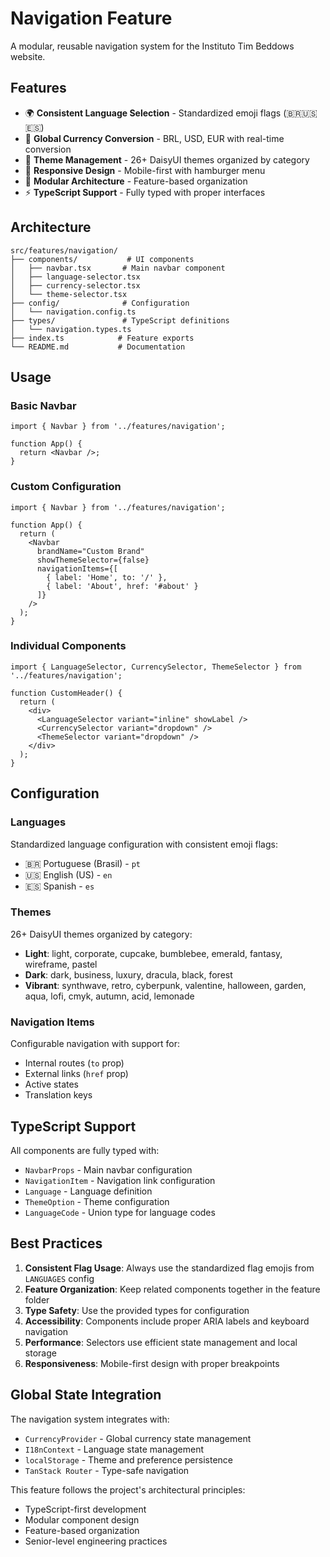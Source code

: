 # Navigation Feature

A modular, reusable navigation system for the Instituto Tim Beddows website.

## Features

- 🌍 **Consistent Language Selection** - Standardized emoji flags (🇧🇷🇺🇸🇪🇸)
- 💱 **Global Currency Conversion** - BRL, USD, EUR with real-time conversion
- 🎨 **Theme Management** - 26+ DaisyUI themes organized by category
- 📱 **Responsive Design** - Mobile-first with hamburger menu
- 🔧 **Modular Architecture** - Feature-based organization
- ⚡ **TypeScript Support** - Fully typed with proper interfaces

## Architecture

```
src/features/navigation/
├── components/           # UI components
│   ├── navbar.tsx       # Main navbar component
│   ├── language-selector.tsx
│   ├── currency-selector.tsx
│   └── theme-selector.tsx
├── config/              # Configuration
│   └── navigation.config.ts
├── types/               # TypeScript definitions
│   └── navigation.types.ts
├── index.ts            # Feature exports
└── README.md           # Documentation
```

## Usage

### Basic Navbar
```tsx
import { Navbar } from '../features/navigation';

function App() {
  return <Navbar />;
}
```

### Custom Configuration
```tsx
import { Navbar } from '../features/navigation';

function App() {
  return (
    <Navbar 
      brandName="Custom Brand"
      showThemeSelector={false}
      navigationItems={[
        { label: 'Home', to: '/' },
        { label: 'About', href: '#about' }
      ]}
    />
  );
}
```

### Individual Components
```tsx
import { LanguageSelector, CurrencySelector, ThemeSelector } from '../features/navigation';

function CustomHeader() {
  return (
    <div>
      <LanguageSelector variant="inline" showLabel />
      <CurrencySelector variant="dropdown" />
      <ThemeSelector variant="dropdown" />
    </div>
  );
}
```

## Configuration

### Languages
Standardized language configuration with consistent emoji flags:
- 🇧🇷 Portuguese (Brasil) - `pt`
- 🇺🇸 English (US) - `en` 
- 🇪🇸 Spanish - `es`

### Themes
26+ DaisyUI themes organized by category:
- **Light**: light, corporate, cupcake, bumblebee, emerald, fantasy, wireframe, pastel
- **Dark**: dark, business, luxury, dracula, black, forest
- **Vibrant**: synthwave, retro, cyberpunk, valentine, halloween, garden, aqua, lofi, cmyk, autumn, acid, lemonade

### Navigation Items
Configurable navigation with support for:
- Internal routes (`to` prop)
- External links (`href` prop)
- Active states
- Translation keys

## TypeScript Support

All components are fully typed with:
- `NavbarProps` - Main navbar configuration
- `NavigationItem` - Navigation link configuration
- `Language` - Language definition
- `ThemeOption` - Theme configuration
- `LanguageCode` - Union type for language codes

## Best Practices

1. **Consistent Flag Usage**: Always use the standardized flag emojis from `LANGUAGES` config
2. **Feature Organization**: Keep related components together in the feature folder
3. **Type Safety**: Use the provided types for configuration
4. **Accessibility**: Components include proper ARIA labels and keyboard navigation
5. **Performance**: Selectors use efficient state management and local storage
6. **Responsiveness**: Mobile-first design with proper breakpoints

## Global State Integration

The navigation system integrates with:
- `CurrencyProvider` - Global currency state management
- `I18nContext` - Language state management  
- `localStorage` - Theme and preference persistence
- `TanStack Router` - Type-safe navigation

This feature follows the project's architectural principles:
- TypeScript-first development
- Modular component design
- Feature-based organization
- Senior-level engineering practices
